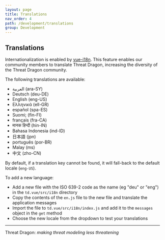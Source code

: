 ```yaml
---
layout: page
title: Translations
nav_order: 4
path: /development/translations
group: Development
---
```


## Translations

Internationalization is enabled by [vue-i18n](https://kazupon.github.io/vue-i18n/).
This feature enables our community members to translate Threat Dragon,
increasing the diversity of the Threat Dragon community.

The following translations are available:

- العربية (ara-SY)
- Deutsch (deu-DE)
- English (eng-US)
- Ελληνικά (ell-GR)
- español (spa-ES)
- Suomi; (fin-FI)
- français (fra-CA)
- मानक हिन्दी (hin-IN)
- Bahasa Indonesia (ind-ID)
- 日本語 (jpn)
- português (por-BR)
- Malay (ms)
- 中文 (zho-CN)

By default, if a translation key cannot be found, it will fall-back to the default locale (`eng-US`).

To add a new language:

- Add a new file with the ISO 639-2 code as the name (eg "deu" or "eng") in the `td.vue/src/i18n` directory
- Copy the contents of the `en.js` file to the new file and translate the application messages
- Import the file to `td.vue/src/i18n/index.js` and add it to the `messages` object in the `get` method
- Choose the new locale from the dropdown to test your translations

----

Threat Dragon: _making threat modeling less threatening_

